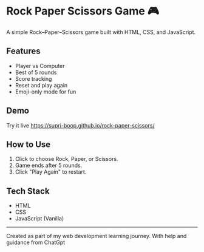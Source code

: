 # Rock Paper Scissors Game 🎮

A simple Rock–Paper–Scissors game built with HTML, CSS, and JavaScript.

## Features
- Player vs Computer
- Best of 5 rounds
- Score tracking
- Reset and play again
- Emoji-only mode for fun

## Demo
Try it live
https://supri-boop.github.io/rock-paper-scissors/

## How to Use
1. Click to choose Rock, Paper, or Scissors.
2. Game ends after 5 rounds.
3. Click "Play Again" to restart.

## Tech Stack
- HTML
- CSS
- JavaScript (Vanilla)

---

Created as part of my web development learning journey.
With help and guidance from ChatGpt

